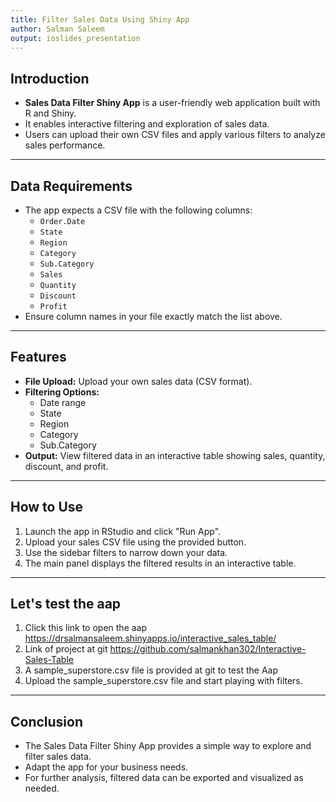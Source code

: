```yaml
---
title: Filter Sales Data Using Shiny App
author: Salman Saleem
output: ioslides_presentation
---
```


## Introduction

- **Sales Data Filter Shiny App** is a user-friendly web application built with R and Shiny.
- It enables interactive filtering and exploration of sales data.
- Users can upload their own CSV files and apply various filters to analyze sales performance.

---

## Data Requirements

- The app expects a CSV file with the following columns:
  - `Order.Date`
  - `State`
  - `Region`
  - `Category`
  - `Sub.Category`
  - `Sales`
  - `Quantity`
  - `Discount`
  - `Profit`
- Ensure column names in your file exactly match the list above.

---

## Features

- **File Upload:** Upload your own sales data (CSV format).
- **Filtering Options:**
  - Date range
  - State
  - Region
  - Category
  - Sub.Category
- **Output:** View filtered data in an interactive table showing sales, quantity, discount, and profit.

---

## How to Use

1. Launch the app in RStudio and click "Run App".
2. Upload your sales CSV file using the provided button.
3. Use the sidebar filters to narrow down your data.
4. The main panel displays the filtered results in an interactive table.

---

## Let's test the aap 


1. Click this link to open the aap  https://drsalmansaleem.shinyapps.io/interactive_sales_table/
2. Link of project at git https://github.com/salmankhan302/Interactive-Sales-Table
3. A sample_superstore.csv file is provided at git to test the Aap 
4. Upload the sample_superstore.csv file and start playing with filters. 




---

## Conclusion

- The Sales Data Filter Shiny App provides a simple way to explore and filter sales data.
- Adapt the app for your business needs.
- For further analysis, filtered data can be exported and visualized as needed.



